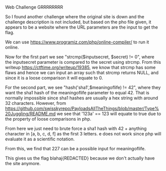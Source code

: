 Web Challenge GRRRRRRRR

So I found another challenge where the original site is down and the challenge description is not included, but based on the pho file given, it appears to be a website where the URL parameters are the input to get the flag. 

We can use https://www.programiz.com/php/online-compiler/ to run it online.


Now for the first part we see "strcmp($inputsecret, $secret) != 0", where the inputsecret parameter is compared to the secret using strcmp. From this writeup https://ctftime.org/writeup/19385, we know that strcmp has some flaws and hence we can input an array such that strcmp returns NULL, and since it is a loose comparison it will equate to 0.

For the second part, we see "hash('sha1',$meaningoflife) != 42", where they want the sha1 hash of the meaningoflife parameter to equal 42. That is normally impossible since sha1 hashes are usually a hex string with around 32 characters. However, from https://github.com/swisskyrepo/PayloadsAllTheThings/blob/master/Type%20Juggling/README.md we see that '123a' == 123 will equate to true due to the property of loose comparisons in php.

From here we just need to brute force a sha1 hash with 42 + anything character in [a, b, c, d, f] as the first 3 letters. e does not work since php will evaluate it as a scientific notation.  

From this, we find that 227 can be a possible input for meaningoflife.

This gives us the flag blahaj{REDACTED} because we don't actually have the site anymore.